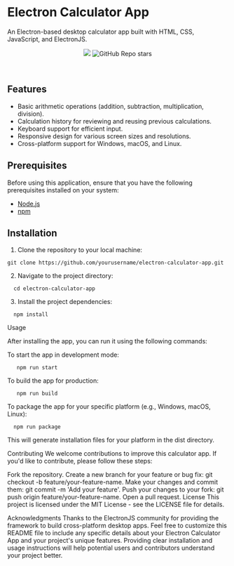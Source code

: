 # Electron Calculator App

An Electron-based desktop calculator app built with HTML, CSS, JavaScript, and ElectronJS.


<p href="https://visitorbadge.io/status?path=https://github.com/bevvee/Electron-Calculator-App" align=center>
   <img src="https://api.visitorbadge.io/api/visitors?path=https://github.com/bevvee/Electron-Calculator-App&label=%F0%9F%A5%B3VISITORS&labelColor=%23ffff00&countColor=%23263759" />

   <img alt="GitHub Repo stars" src="https://camo.githubusercontent.com/ab9ef48c52abf44bb0aa6d2219ea04a84c9c97aef689c3c51457cc711fdd660c/68747470733a2f2f696d672e736869656c64732e696f2f6769746875622f73746172732f636f64696e67776f726c6430322f42616467652d666f722d64657369676e2d796f75722d70726f66696c652d77697468652d64796e616d69632d62616467653f7374796c653d666c6174" data-canonical-src="https://img.shields.io/github/stars/bevvee/Electron-Calculator-App?style=flat" >
<p>
<br />

## Features

- Basic arithmetic operations (addition, subtraction, multiplication, division).
- Calculation history for reviewing and reusing previous calculations.
- Keyboard support for efficient input.
- Responsive design for various screen sizes and resolutions.
- Cross-platform support for Windows, macOS, and Linux.

## Prerequisites

Before using this application, ensure that you have the following prerequisites installed on your system:

- [Node.js](https://nodejs.org/)
- [npm](https://www.npmjs.com/)

## Installation

1. Clone the repository to your local machine:

```
git clone https://github.com/yourusername/electron-calculator-app.git
```

2. Navigate to the project directory:
   
 ```
   cd electron-calculator-app
```

3. Install the project dependencies:
   
```
  npm install 
```

Usage

After installing the app, you can run it using the following commands:

To start the app in development mode:

```
   npm run start
```
To build the app for production:
```
   npm run build
```
To package the app for your specific platform (e.g., Windows, macOS, Linux):
```
  npm run package
```


This will generate installation files for your platform in the dist directory.

Contributing
We welcome contributions to improve this calculator app. If you'd like to contribute, please follow these steps:

Fork the repository.
Create a new branch for your feature or bug fix: git checkout -b feature/your-feature-name.
Make your changes and commit them: git commit -m 'Add your feature'.
Push your changes to your fork: git push origin feature/your-feature-name.
Open a pull request.
License
This project is licensed under the MIT License - see the LICENSE file for details.

Acknowledgments
Thanks to the ElectronJS community for providing the framework to build cross-platform desktop apps.
Feel free to customize this README file to include any specific details about your Electron Calculator App and your project's unique features. Providing clear installation and usage instructions will help potential users and contributors understand your project better.


